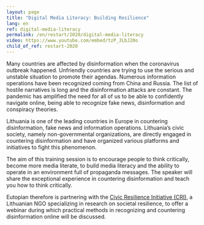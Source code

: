 ```yaml
---
layout: page
title: "Digital Media Literacy: Building Resilience"
lang: en
ref: digital-media-literacy
permalink: /en/restart/2020/digital-media-literacy
video: https://www.youtube.com/embed/tzP_JLbJ20o
child_of_ref: restart-2020
---
```


Many countries are affected by disinformation when the coronavirus outbreak happened. Unfriendly countries are trying to use the serious and unstable situation to promote their agendas. Numerous information operations have been recognized coming from China and Russia. The list of hostile narratives is long and the disinformation attacks are constant. The pandemic has amplified the need for all of us to be able to confidently navigate online, being able to recognize fake news, disinformation and conspiracy theories.

Lithuania is one of the leading countries in Europe in countering disinformation, fake news and information operations. Lithuania’s civic society, namely non-governmental organizations, are directly engaged in countering disinformation and have organized various platforms and initiatives to fight this phenomenon.

The aim of this training session is to encourage people to think critically, become more media literate, to build media literacy and the ability to operate in an environment full of propaganda messages. The speaker will share the exceptional experience in countering disinformation and teach you how to think critically.

Eutopian therefore is partnering with the [Civic Resilience Initiative (CRI)](https://cri.lt/), a Lithuanian NGO specializing in research on societal resilience, to offer a webinar during which practical methods in recognizing and countering disinformation online will be discussed.
